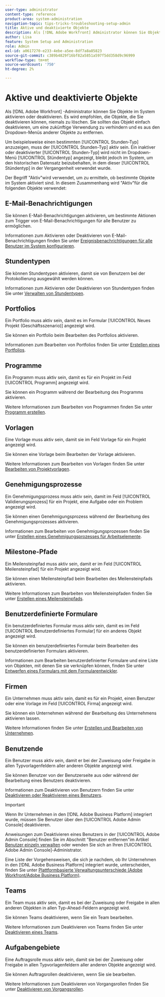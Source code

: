 ```yaml
---
user-type: administrator
content-type: reference
product-area: system-administration
navigation-topic: tips-tricks-troubleshooting-setup-admin
title: Aktive und deaktivierte Objekte
description: Als [!DNL Adobe Workfront] Administrator können Sie Objekte im System aktivieren oder deaktivieren. Es wird empfohlen, die Objekte, die Sie deaktivieren können, niemals zu löschen. Sie sollten das Objekt einfach deaktivieren, um eine zukünftige Verwendung zu verhindern und es aus den Dropdown-Menüs anderer Objekte zu entfernen.
author: Lisa
feature: System Setup and Administration
role: Admin
exl-id: a0617270-e233-4ebe-a5ee-8df7a8a85823
source-git-commit: c389b4829f16bf82a5851a597f5dd358d9c96999
workflow-type: tm+mt
source-wordcount: '750'
ht-degree: 2%

---
```


# Aktive und deaktivierte Objekte

Als [!DNL Adobe Workfront] -Administrator können Sie Objekte im System aktivieren oder deaktivieren. Es wird empfohlen, die Objekte, die Sie deaktivieren können, niemals zu löschen. Sie sollten das Objekt einfach deaktivieren, um eine zukünftige Verwendung zu verhindern und es aus den Dropdown-Menüs anderer Objekte zu entfernen.

Um beispielsweise einen bestimmten [!UICONTROL Stunden-Typ] anzuzeigen, muss der [!UICONTROL Stunden-Typ] aktiv sein. Ein inaktiver oder deaktivierter [!UICONTROL Stunden-Typ] wird nicht im Dropdown-Menü [!UICONTROL Stündentyp] angezeigt, bleibt jedoch im System, um den historischen Datensatz beizubehalten, in dem dieser [!UICONTROL Stündentyp] in der Vergangenheit verwendet wurde.

Der Begriff &quot;Aktiv&quot;wird verwendet, um zu ermitteln, ob bestimmte Objekte im System aktiviert sind. In diesem Zusammenhang wird &quot;Aktiv&quot;für die folgenden Objekte verwendet:

## E-Mail-Benachrichtigungen

Sie können E-Mail-Benachrichtigungen aktivieren, um bestimmte Aktionen zum Trigger von E-Mail-Benachrichtigungen für alle Benutzer zu ermöglichen.

Informationen zum Aktivieren oder Deaktivieren von E-Mail-Benachrichtigungen finden Sie unter [Ereignisbenachrichtigungen für alle Benutzer im System konfigurieren](../../administration-and-setup/manage-workfront/emails/configure-event-notifications-for-everyone-in-the-system.md).

## Stundentypen

Sie können Stundentypen aktivieren, damit sie von Benutzern bei der Protokollierung ausgewählt werden können.

Informationen zum Aktivieren oder Deaktivieren von Stundentypen finden Sie unter [Verwalten von Stundentypen](../../administration-and-setup/set-up-workfront/configure-timesheets-schedules/hour-types.md).

## Portfolios

Ein Portfolio muss aktiv sein, damit es im Formular [!UICONTROL Neues Projekt (Geschäftsszenario)] angezeigt wird.

Sie können ein Portfolio beim Bearbeiten des Portfolios aktivieren.

Informationen zum Bearbeiten von Portfolios finden Sie unter [Erstellen eines Portfolios](../../manage-work/portfolios/create-and-manage-portfolios/create-portfolios.md).

## Programme

Ein Programm muss aktiv sein, damit es für ein Projekt im Feld [!UICONTROL Programm] angezeigt wird.

Sie können ein Programm während der Bearbeitung des Programms aktivieren.

Weitere Informationen zum Bearbeiten von Programmen finden Sie unter [Programm erstellen](../../manage-work/portfolios/create-and-manage-programs/create-program.md).

## Vorlagen

Eine Vorlage muss aktiv sein, damit sie im Feld Vorlage für ein Projekt angezeigt wird.

Sie können eine Vorlage beim Bearbeiten der Vorlage aktivieren.

Weitere Informationen zum Bearbeiten von Vorlagen finden Sie unter [Bearbeiten von Projektvorlagen](../../manage-work/projects/create-and-manage-templates/edit-templates.md).

## Genehmigungsprozesse

Ein Genehmigungsprozess muss aktiv sein, damit im Feld [!UICONTROL Validierungsprozess] für ein Projekt, eine Aufgabe oder ein Problem angezeigt wird.

Sie können einen Genehmigungsprozess während der Bearbeitung des Genehmigungsprozesses aktivieren.

Informationen zum Bearbeiten von Genehmigungsprozessen finden Sie unter [Erstellen eines Genehmigungsprozesses für Arbeitselemente](../../administration-and-setup/customize-workfront/configure-approval-milestone-processes/create-approval-processes.md).

## Milestone-Pfade

Ein Meilensteinpfad muss aktiv sein, damit er im Feld [!UICONTROL Meilensteinpfad] für ein Projekt angezeigt wird.

Sie können einen Meilensteinpfad beim Bearbeiten des Meilensteinpfads aktivieren.

Weitere Informationen zum Bearbeiten von Meilensteinpfaden finden Sie unter [Erstellen eines Meilensteinpfads](../../administration-and-setup/customize-workfront/configure-approval-milestone-processes/create-milestone-path.md).

## Benutzerdefinierte Formulare

Ein benutzerdefiniertes Formular muss aktiv sein, damit es im Feld [!UICONTROL Benutzerdefiniertes Formular] für ein anderes Objekt angezeigt wird.

Sie können ein benutzerdefiniertes Formular beim Bearbeiten des benutzerdefinierten Formulars aktivieren.

Informationen zum Bearbeiten benutzerdefinierter Formulare und eine Liste von Objekten, mit denen Sie sie verknüpfen können, finden Sie unter [Entwerfen eines Formulars mit dem Formularentwickler](/help/quicksilver/administration-and-setup/customize-workfront/create-manage-custom-forms/form-designer/design-a-form/design-a-form.md).

## Firmen

Ein Unternehmen muss aktiv sein, damit es für ein Projekt, einen Benutzer oder eine Vorlage im Feld [!UICONTROL Firma] angezeigt wird.

Sie können ein Unternehmen während der Bearbeitung des Unternehmens aktivieren lassen.

Weitere Informationen finden Sie unter [Erstellen und Bearbeiten von Unternehmen](../../administration-and-setup/set-up-workfront/organizational-setup/create-and-edit-companies.md).

## Benutzende

Ein Benutzer muss aktiv sein, damit er bei der Zuweisung oder Freigabe in allen Typvorlagenfeldern aller anderen Objekte angezeigt wird.

Sie können Benutzer von der Benutzerseite aus oder während der Bearbeitung eines Benutzers deaktivieren.

Informationen zum Deaktivieren von Benutzern finden Sie unter [Deaktivieren oder Reaktivieren eines Benutzers](../../administration-and-setup/add-users/create-and-manage-users/deactivate-a-user.md).

>[!IMPORTANT]
>
>Wenn Ihr Unternehmen in den [!DNL Adobe Business Platform] integriert wurde, müssen Sie Benutzer über den [!UICONTROL Adobe Admin Console] deaktivieren.
>
>Anweisungen zum Deaktivieren eines Benutzers in der [!UICONTROL Adobe Admin Console] finden Sie im Abschnitt &quot;Benutzer entfernen&quot;im Artikel [Benutzer einzeln verwalten](https://helpx.adobe.com/enterprise/using/manage-users-individually.html) oder wenden Sie sich an Ihren [!UICONTROL Adobe Admin Console]-Administrator.
>
>Eine Liste der Vorgehensweisen, die sich je nachdem, ob Ihr Unternehmen in den [!DNL Adobe Business Platform] integriert wurde, unterscheiden, finden Sie unter [Plattformbasierte Verwaltungsunterschiede (Adobe Workfront/Adobe Business Platform)](../../administration-and-setup/get-started-wf-administration/actions-in-admin-console.md).

## Teams

Ein Team muss aktiv sein, damit es bei der Zuweisung oder Freigabe in allen anderen Objekten in allen Typ-Ahead-Feldern angezeigt wird.

Sie können Teams deaktivieren, wenn Sie ein Team bearbeiten.

Weitere Informationen zum Deaktivieren von Teams finden Sie unter [Deaktivieren eines Teams](../../people-teams-and-groups/create-and-manage-teams/deactivate-a-team.md).

## Aufgabengebiete

Eine Auftragsrolle muss aktiv sein, damit sie bei der Zuweisung oder Freigabe in allen Typvorlagenfeldern aller anderen Objekte angezeigt wird.

Sie können Auftragsrollen deaktivieren, wenn Sie sie bearbeiten.

Weitere Informationen zum Deaktivieren von Vorgangsrollen finden Sie unter [Deaktivieren von Vorgangsrollen](../../administration-and-setup/set-up-workfront/organizational-setup/deactivate-job-roles.md).
